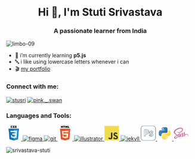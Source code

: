 <h1 align="center">Hi 👋, I'm Stuti Srivastava</h1>
<h3 align="center">A passionate learner from India</h3>

<p align="left"> <img src="https://komarev.com/ghpvc/?username=limbo-09&label=Profile%20views&color=0e75b6&style=flat" alt="limbo-09" /> </p>

- 🌱 i’m currently learning **p5.js**
- 🔤 i like using lowercase letters whenever i can
- 🎬 [my portfolio](https://srivastava-stuti.github.io/)

<h3 align="left">Connect with me:</h3>
<p align="left">
<a href="https://linkedin.com/in/stusri" target="blank"><img align="center" src="https://cdn.jsdelivr.net/npm/simple-icons@3.0.1/icons/linkedin.svg" alt="stusri" height="30" width="40" /></a>
<a href="https://instagram.com/pink._.swan" target="blank"><img align="center" src="https://cdn.jsdelivr.net/npm/simple-icons@3.0.1/icons/instagram.svg" alt="pink._.swan" height="30" width="40" /></a>
</p>

<h3 align="left">Languages and Tools:</h3>
<p align="left"> <a href="https://www.w3schools.com/css/" target="_blank"> <img src="https://raw.githubusercontent.com/devicons/devicon/master/icons/css3/css3-original-wordmark.svg" alt="css3" width="40" height="40"/> </a> <a href="https://www.figma.com/" target="_blank"> <img src="https://www.vectorlogo.zone/logos/figma/figma-icon.svg" alt="figma" width="40" height="40"/> </a> <a href="https://git-scm.com/" target="_blank"> <img src="https://www.vectorlogo.zone/logos/git-scm/git-scm-icon.svg" alt="git" width="40" height="40"/> </a> <a href="https://www.w3.org/html/" target="_blank"> <img src="https://raw.githubusercontent.com/devicons/devicon/master/icons/html5/html5-original-wordmark.svg" alt="html5" width="40" height="40"/> </a> <a href="https://www.adobe.com/in/products/illustrator.html" target="_blank"> <img src="https://www.vectorlogo.zone/logos/adobe_illustrator/adobe_illustrator-icon.svg" alt="illustrator" width="40" height="40"/> </a> <a href="https://developer.mozilla.org/en-US/docs/Web/JavaScript" target="_blank"> <img src="https://raw.githubusercontent.com/devicons/devicon/master/icons/javascript/javascript-original.svg" alt="javascript" width="40" height="40"/> </a> <a href="https://jekyllrb.com/" target="_blank"> <img src="https://www.vectorlogo.zone/logos/jekyllrb/jekyllrb-icon.svg" alt="jekyll" width="40" height="40"/> </a> <a href="https://www.photoshop.com/en" target="_blank"> <img src="https://raw.githubusercontent.com/devicons/devicon/master/icons/photoshop/photoshop-line.svg" alt="photoshop" width="40" height="40"/> </a> <a href="https://www.python.org" target="_blank"> <img src="https://raw.githubusercontent.com/devicons/devicon/master/icons/python/python-original.svg" alt="python" width="40" height="40"/> </a> <a href="https://sass-lang.com" target="_blank"> <img src="https://raw.githubusercontent.com/devicons/devicon/master/icons/sass/sass-original.svg" alt="sass" width="40" height="40"/> </a> </p>

<p><img align="left" src="https://github-readme-stats.vercel.app/api/top-langs?username=srivastava-stuti&show_icons=true&locale=en&layout=compact" alt="srivastava-stuti" /></p>
